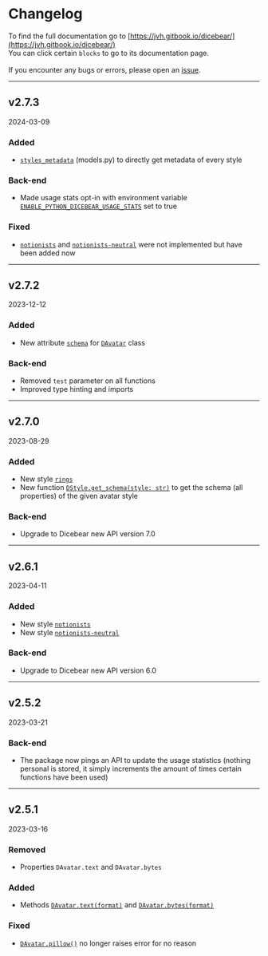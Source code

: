 # Changelog
To find the full documentation go to [https://jvh.gitbook.io/dicebear/](https://jvh.gitbook.io/dicebear/) \
You can click certain `blocks` to go to its documentation page. \
\
If you encounter any bugs or errors, please open an [issue](https://github.com/jvherck/dicebear/issues). 


---


## v2.7.3
2024-03-09

### Added
- [`styles_metadata`](https://jvh.gitbook.io/dicebear/reference/models#variables) (models.py) to directly get metadata of every style

### Back-end
- Made usage stats opt-in with environment variable [`ENABLE_PYTHON_DICEBEAR_USAGE_STATS`](https://jvh.gitbook.io/dicebear/start/statistics) set to true

### Fixed
- [`notionists`](https://jvh.gitbook.io/dicebear/start/customization#styles) and [`notionists-neutral`](https://jvh.gitbook.io/dicebear/start/customization#styles) were not implemented but have been added now


---


## v2.7.2
2023-12-12

### Added
- New attribute [`schema`](https://jvh.gitbook.io/dicebear/reference/avatar#properties) for [`DAvatar`](https://jvh.gitbook.io/dicebear/reference/avatar#class-davatar) class

### Back-end
- Removed `test` parameter on all functions
- Improved type hinting and imports


---


## v2.7.0
2023-08-29

### Added
- New style [`rings`](https://jvh.gitbook.io/dicebear/start/customization#styles)
- New function [`DStyle.get_schema(style: str)`](https://jvh.gitbook.io/dicebear/reference/models#def-get_schema) to get the schema (all properties) of the given avatar style

### Back-end
- Upgrade to Dicebear new API version 7.0


---


## v2.6.1
2023-04-11

### Added
- New style [`notionists`](https://jvh.gitbook.io/dicebear/start/customization#styles)
- New style [`notionists-neutral`](https://jvh.gitbook.io/dicebear/start/customization#styles)

### Back-end
- Upgrade to Dicebear new API version 6.0


---


## v2.5.2
2023-03-21

### Back-end
- The package now pings an API to update the usage statistics (nothing personal is stored, it simply increments the 
amount of times certain functions have been used)


---


## v2.5.1
2023-03-16

### Removed
- Properties `DAvatar.text` and `DAvatar.bytes`

### Added
- Methods [`DAvatar.text(format)`](https://jvh.gitbook.io/dicebear/reference/avatar#def-text) and [`DAvatar.bytes(format)`](https://jvh.gitbook.io/dicebear/reference/avatar#def-bytes)

### Fixed
- [`DAvatar.pillow()`](https://jvh.gitbook.io/dicebear/reference/avatar#def-pillow) no longer raises error for no reason
